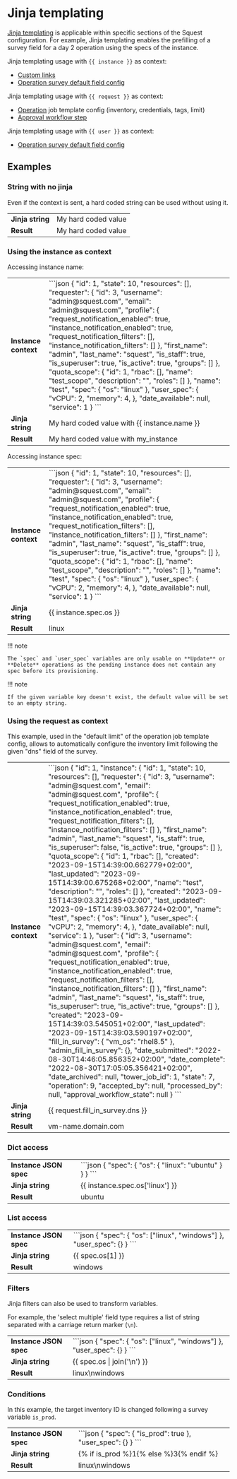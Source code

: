 # Jinja templating

[Jinja templating](https://jinja.palletsprojects.com/en/3.1.x/templates/) is applicable within specific sections of the
Squest configuration. For example, Jinja templating enables the prefilling of a survey field for a day 2 operation using
the specs of the instance.

Jinja templating usage with `{{ instance }}` as context:

- [Custom links](../administration/extras.md#custom-links)
- [Operation survey default field config](../service_catalog/operation.md#default-value)

Jinja templating usage with `{{ request }}` as context:

- [Operation](../service_catalog/operation.md) job template config (inventory, credentials, tags, limit)
- [Approval workflow step](../administration/approval_workflow.md)


Jinja templating usage with `{{ user }}` as context:

- [Operation survey default field config](../service_catalog/operation.md#default-value)


## Examples

### String with no jinja

Even if the context is sent, a hard coded string can be used without using it.
<table>
    <tr>
        <td><strong>Jinja string</strong></td>
        <td>My hard coded value</td>
    </tr>
    <tr>
        <td><strong>Result</strong></td>
        <td>My hard coded value</td>
    </tr>
</table>

### Using the instance as context

Accessing instance name:
<table>
    <tr>
        <td><strong>Instance context</strong></td>
        <td>
            ```json
            {
                "id": 1,
                "state": 10,
                "resources": [],
                "requester": {
                    "id": 3,
                    "username": "admin@squest.com",
                    "email": "admin@squest.com",
                    "profile": {
                        "request_notification_enabled": true,
                        "instance_notification_enabled": true,
                        "request_notification_filters": [],
                        "instance_notification_filters": []
                    },
                    "first_name": "admin",
                    "last_name": "squest",
                    "is_staff": true,
                    "is_superuser": true,
                    "is_active": true,
                    "groups": []
                },
                "quota_scope": {
                    "id": 1,
                    "rbac": [],
                    "name": "test_scope",
                    "description": "",
                    "roles": []
                },
                "name": "test",
                "spec": {
                    "os": "linux"
                },
                "user_spec": {
                    "vCPU": 2,
                    "memory": 4,
                },
                "date_available": null,
                "service": 1
            }
            ```
        </td>
    </tr>
    <tr>
        <td><strong>Jinja string</strong></td>
        <td>My hard coded value with {{ instance.name }}</td>
    </tr>
    <tr>
        <td><strong>Result</strong></td>
        <td>My hard coded value with my_instance</td>
    </tr>
</table>

Accessing instance spec:
<table>
    <tr>
        <td><strong>Instance context</strong></td>
        <td>
            ```json
            {
                "id": 1,
                "state": 10,
                "resources": [],
                "requester": {
                    "id": 3,
                    "username": "admin@squest.com",
                    "email": "admin@squest.com",
                    "profile": {
                        "request_notification_enabled": true,
                        "instance_notification_enabled": true,
                        "request_notification_filters": [],
                        "instance_notification_filters": []
                    },
                    "first_name": "admin",
                    "last_name": "squest",
                    "is_staff": true,
                    "is_superuser": true,
                    "is_active": true,
                    "groups": []
                },
                "quota_scope": {
                    "id": 1,
                    "rbac": [],
                    "name": "test_scope",
                    "description": "",
                    "roles": []
                },
                "name": "test",
                "spec": {
                    "os": "linux"
                },
                "user_spec": {
                    "vCPU": 2,
                    "memory": 4,
                },
                "date_available": null,
                "service": 1
            }        
            ```
        </td>
    </tr>
    <tr>
        <td><strong>Jinja string</strong></td>
        <td> {{ instance.spec.os }}</td>
    </tr>
    <tr>
        <td><strong>Result</strong></td>
        <td>linux</td>
    </tr>
</table>

!!! note

    The `spec` and `user_spec` variables are only usable on **Update** or **Delete** operations as the pending instance does not contain any spec before its provisioning.

!!! note

    If the given variable key doesn't exist, the default value will be set to an empty string.

### Using the request as context

This example, used in the "default limit" of the operation job template config, allows to automatically configure the
inventory limit following the given "dns" field of the survey.

<table>
    <tr>
        <td><strong>Instance context</strong></td>
        <td>
            ```json
            {
                "id": 1,
                "instance": {
                    "id": 1,
                    "state": 10,
                    "resources": [],
                    "requester": {
                        "id": 3,
                        "username": "admin@squest.com",
                        "email": "admin@squest.com",
                        "profile": {
                            "request_notification_enabled": true,
                            "instance_notification_enabled": true,
                            "request_notification_filters": [],
                            "instance_notification_filters": []
                        },
                        "first_name": "admin",
                        "last_name": "squest",
                        "is_staff": true,
                        "is_superuser": false,
                        "is_active": true,
                        "groups": []
                    },
                    "quota_scope": {
                        "id": 1,
                        "rbac": [],
                        "created": "2023-09-15T14:39:00.662779+02:00",
                        "last_updated": "2023-09-15T14:39:00.675268+02:00",
                        "name": "test",
                        "description": "",
                        "roles": []
                    },
                    "created": "2023-09-15T14:39:03.321285+02:00",
                    "last_updated": "2023-09-15T14:39:03.367724+02:00",
                    "name": "test",
                    "spec": {
                    "os": "linux"
                },
                "user_spec": {
                    "vCPU": 2,
                    "memory": 4,
                },
                    "date_available": null,
                    "service": 1
                },
                "user": {
                    "id": 3,
                    "username": "admin@squest.com",
                    "email": "admin@squest.com",
                    "profile": {
                        "request_notification_enabled": true,
                        "instance_notification_enabled": true,
                        "request_notification_filters": [],
                        "instance_notification_filters": []
                    },
                    "first_name": "admin",
                    "last_name": "squest",
                    "is_staff": true,
                    "is_superuser": true,
                    "is_active": true,
                    "groups": []
                },
                "created": "2023-09-15T14:39:03.545051+02:00",
                "last_updated": "2023-09-15T14:39:03.590197+02:00",
                "fill_in_survey": {
                    "vm_os": "rhel8.5"
                },
                "admin_fill_in_survey": {},
                "date_submitted": "2022-08-30T14:46:05.856352+02:00",
                "date_complete": "2022-08-30T17:05:05.356421+02:00",
                "date_archived": null,
                "tower_job_id": 1,
                "state": 7,
                "operation": 9,
                "accepted_by": null,
                "processed_by": null,
                "approval_workflow_state": null
            }         
            ```
        </td>
    </tr>
    <tr>
        <td><strong>Jinja string</strong></td>
        <td> {{ request.fill_in_survey.dns }}</td>
    </tr>
    <tr>
        <td><strong>Result</strong></td>
        <td>vm-name.domain.com</td>
    </tr>
</table>

### Dict access

<table>
    <tr>
        <td><strong>Instance JSON spec</strong></td>
        <td>
            ```json
            {
                "spec": {
                    "os": {
                        "linux": "ubuntu"
                    }
                }               
            }
            ```
        </td>
    </tr>
    <tr>
        <td><strong>Jinja string</strong></td>
        <td>{{ instance.spec.os['linux'] }}</td>
    </tr>
    <tr>
        <td><strong>Result</strong></td>
        <td>ubuntu</td>
    </tr>
</table>

### List access

<table>
    <tr>
        <td><strong>Instance JSON spec</strong></td>
        <td>
            ```json
            {
                "spec": {
                    "os": ["linux", "windows"]
                },
                "user_spec": {}
            }
            ```
        </td>
    </tr>
    <tr>
        <td><strong>Jinja string</strong></td>
        <td>{{ spec.os[1] }}</td>
    </tr>
    <tr>
        <td><strong>Result</strong></td>
        <td>windows</td>
    </tr>
</table>

### Filters

Jinja filters can also be used to transform variables.

For example, the 'select multiple' field type requires a list of string separated with a carriage return marker (`\n`).

<table>
    <tr>
        <td><strong>Instance JSON spec</strong></td>
        <td>
            ```json
            {
                "spec": {
                    "os": ["linux", "windows"]
                },
                "user_spec": {}
            }
            ```
        </td>
    </tr>
    <tr>
        <td><strong>Jinja string</strong></td>
        <td>{{ spec.os | join('\n') }}</td>
    </tr>
    <tr>
        <td><strong>Result</strong></td>
        <td>linux\nwindows</td>
    </tr>
</table>

### Conditions

In this example, the target inventory ID is changed following a survey variable `is_prod`.

<table>
    <tr>
        <td><strong>Instance JSON spec</strong></td>
        <td>
            ```json
            {
                "spec": {
                    "is_prod": true
                },
                "user_spec": {}
            }
            ```
        </td>
    </tr>
    <tr>
        <td><strong>Jinja string</strong></td>
        <td>{% if is_prod %}1{% else %}3{% endif %}</td>
    </tr>
    <tr>
        <td><strong>Result</strong></td>
        <td>linux\nwindows</td>
    </tr>
</table>
